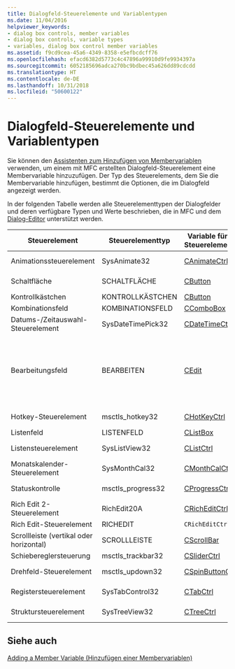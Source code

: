 ```yaml
---
title: Dialogfeld-Steuerelemente und Variablentypen
ms.date: 11/04/2016
helpviewer_keywords:
- dialog box controls, member variables
- dialog box controls, variable types
- variables, dialog box control member variables
ms.assetid: f9cd9cea-45a6-4349-8358-e5efbcdcff76
ms.openlocfilehash: efacd6382d5773c4c47896a99910d9fe9934397a
ms.sourcegitcommit: 6052185696adca270bc9bdbec45a626dd89cdcdd
ms.translationtype: HT
ms.contentlocale: de-DE
ms.lasthandoff: 10/31/2018
ms.locfileid: "50600122"
---
```

# <a name="dialog-box-controls-and-variable-types"></a>Dialogfeld-Steuerelemente und Variablentypen

Sie können den [Assistenten zum Hinzufügen von Membervariablen](../ide/add-member-variable-wizard.md) verwenden, um einem mit MFC erstellten Dialogfeld-Steuerelement eine Membervariable hinzuzufügen. Der Typ des Steuerelements, dem Sie die Membervariable hinzufügen, bestimmt die Optionen, die im Dialogfeld angezeigt werden.

In der folgenden Tabelle werden alle Steuerelementtypen der Dialogfelder und deren verfügbare Typen und Werte beschrieben, die in MFC und dem [Dialog-Editor](../windows/dialog-editor.md) unterstützt werden.

|Steuerelement|Steuerelementtyp|Variable für den Steuerelementtyp|Variable für den Werttyp|Min/Max-Werte (nur der Werttyp)|
|-------------|------------------|---------------------------|-------------------------|-----------------------------------------|
|Animationssteuerelement|SysAnimate32|[CAnimateCtrl](../mfc/reference/canimatectrl-class.md)|Keiner, nur Steuerelement|Nicht zutreffend|
|Schaltfläche|SCHALTFLÄCHE|[CButton](../mfc/reference/cbutton-class.md)|Keiner, nur Steuerelement|Nicht zutreffend|
|Kontrollkästchen|KONTROLLKÄSTCHEN|[CButton](../mfc/reference/cbutton-class.md)|**BOOL**|Minimalwert/Maximalwert|
|Kombinationsfeld|KOMBINATIONSFELD|[CComboBox](../mfc/reference/ccombobox-class.md)|[CString](../atl-mfc-shared/reference/cstringt-class.md)|Maximale Zeichenanzahl|
|Datums-/Zeitauswahl-Steuerelement|SysDateTimePick32|[CDateTimeCtrl](../mfc/reference/cdatetimectrl-class.md)|[CTime](../atl-mfc-shared/reference/ctime-class.md)|Minimalwert/Maximalwert|
|Bearbeitungsfeld|BEARBEITEN|[CEdit](../mfc/reference/cedit-class.md)|`CString`, int, UINT, long, DWORD, float, double, BYTE, short, BOOL, `COleDateTime`, oder **COleCurrency**|Minimalwert/Maximalwert, einige unterstützen die maximale Zeichenanzahl|
|Hotkey-Steuerelement|msctls_hotkey32|[CHotKeyCtrl](../mfc/reference/chotkeyctrl-class.md)|Keiner, nur Steuerelement|Nicht zutreffend|
|Listenfeld|LISTENFELD|[CListBox](../mfc/reference/clistbox-class.md)|`CString`|Maximale Zeichenanzahl|
|Listensteuerelement|SysListView32|[CListCtrl](../mfc/reference/clistctrl-class.md)|Keiner, nur Steuerelement|Nicht zutreffend|
|Monatskalender-Steuerelement|SysMonthCal32|[CMonthCalCtrl](../mfc/reference/cmonthcalctrl-class.md)|`CTime`|Minimalwert/Maximalwert|
|Statuskontrolle|msctls_progress32|[CProgressCtrl](../mfc/reference/cprogressctrl-class.md)|Keiner, nur Steuerelement|Nicht zutreffend|
|Rich Edit 2-Steuerelement|RichEdit20A|[CRichEditCtrl](../mfc/reference/cricheditctrl-class.md)|`CString`|Maximale Zeichenanzahl|
|Rich Edit-Steuerelement|RICHEDIT|`CRichEditCtrl`|`CString`|Maximale Zeichenanzahl|
|Scrollleiste (vertikal oder horizontal)|SCROLLLEISTE|[CScrollBar](../mfc/reference/cscrollbar-class.md)|`int`|Minimalwert/Maximalwert|
|Schiebereglersteuerung|msctls_trackbar32|[CSliderCtrl](../mfc/reference/csliderctrl-class.md)|`int`|Minimalwert/Maximalwert|
|Drehfeld-Steuerelement|msctls_updown32|[CSpinButtonCtrl](../mfc/reference/cspinbuttonctrl-class.md)|Keiner, nur Steuerelement|Nicht zutreffend|
|Registersteuerelement|SysTabControl32|[CTabCtrl](../mfc/reference/ctabctrl-class.md)|Keiner, nur Steuerelement|Nicht zutreffend|
|Struktursteuerelement|SysTreeView32|[CTreeCtrl](../mfc/reference/ctreectrl-class.md)|Keiner, nur Steuerelement|Nicht zutreffend|

## <a name="see-also"></a>Siehe auch

[Adding a Member Variable (Hinzufügen einer Membervariablen)](../ide/adding-a-member-variable-visual-cpp.md)